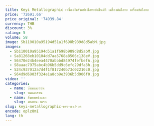 ```yaml
---
title: Keyi Metallographic เครื่องฝังตัวอย่างโลหะอัตโนมัติ เครื่องตัดโลหะ เครื่องขัดโลหะ
price: '72691.66'
price_original: '74939.84'
currency: THB
discount: 3%
rating: 5
volume: 58
image: Sb110010a95194d51a1f698b989d8d5abM.jpg
images:
  - Sb110010a95194d51a1f698b989d8d5abM.jpg
  - Sa81268eb10104dd7aa5768a8506c138eV.jpg
  - S6470e24b4eea4470abbbd84974fefbefA.jpg
  - S8aaac7975abc4b96b5dd9c6efc29dfa3h.jpg
  - S24c937012a7d4f1f817240b73c02210c0.jpg
  - S64d9d6903f324e1a8cb9e3936b5d906f0.jpg
video: ''
categories:
  - name: บ้านและสวน
    slug: านและสวน
  - name: สิ่งทอหน้าแรก
    slug: งทอหน-าแรก
slug: keyi-metallographic-เคร-องฝ-งต
encode: oplz8mI
lang: th
---
```

  